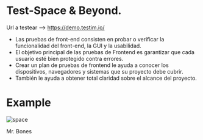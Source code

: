 # Test-Space & Beyond.

Url a testear --> https://demo.testim.io/

- Las pruebas de front-end consisten en probar o verificar la funcionalidad del front-end, la GUI y la usabilidad.
- El objetivo principal de las pruebas de Frontend es garantizar que cada usuario esté bien protegido contra errores.
- Crear un plan de pruebas de frontend le ayuda a conocer los dispositivos, navegadores y sistemas que su proyecto debe cubrir.
- También le ayuda a obtener total claridad sobre el alcance del proyecto.

# Example

![space](https://github.com/Hotbones/Space-Beyond/assets/105388226/8c182c55-1ae1-47ab-92c5-7968f78d196f)


Mr. Bones
